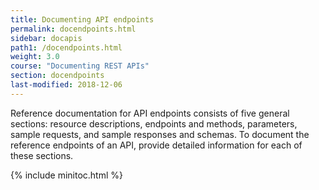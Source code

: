 ```yaml
---
title: Documenting API endpoints
permalink: docendpoints.html
sidebar: docapis
path1: /docendpoints.html
weight: 3.0
course: "Documenting REST APIs"
section: docendpoints
last-modified: 2018-12-06
---
```


Reference documentation for API endpoints consists of five general sections: resource descriptions, endpoints and methods, parameters, sample requests, and sample responses and schemas. To document the reference endpoints of an API, provide detailed information for each of these sections.

{% include minitoc.html %}
